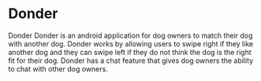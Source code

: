# Donder
Donder
Donder is an android application for dog owners to match their dog with another dog.
Donder works by allowing users to swipe right if they like another dog and they can swipe left if they do not think the dog is the right fit for their dog.
Donder has a chat feature that gives dog owners the ability to chat with other dog owners. 
